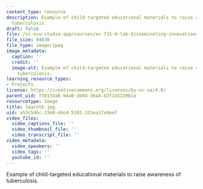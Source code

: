 ```yaml
---
content_type: resource
description: Example of child-targeted educational materials to raise awareness of
  tuberculosis.
draft: false
file: /ol-ocw-studio-app/courses/ec-715-d-lab-disseminating-innovations-for-the-common-good-spring-2007/a53c546c33e0ddc45101333ea1fa9ee7_learntb.jpg
file_size: 94830
file_type: image/jpeg
image_metadata:
  caption: ''
  credit: ''
  image-alt: Example of child-targeted educational materials to raise awareness of
    tuberculosis.
learning_resource_types:
- Projects
license: https://creativecommons.org/licenses/by-nc-sa/4.0/
parent_uid: f30134a6-94a0-de04-36a4-d3f145229b1a
resourcetype: Image
title: learntb.jpg
uid: a53c546c-33e0-ddc4-5101-333ea1fa9ee7
video_files:
  video_captions_file: ''
  video_thumbnail_file: ''
  video_transcript_file: ''
video_metadata:
  video_speakers: ''
  video_tags: ''
  youtube_id: ''
---
```

Example of child-targeted educational materials to raise awareness of tuberculosis.